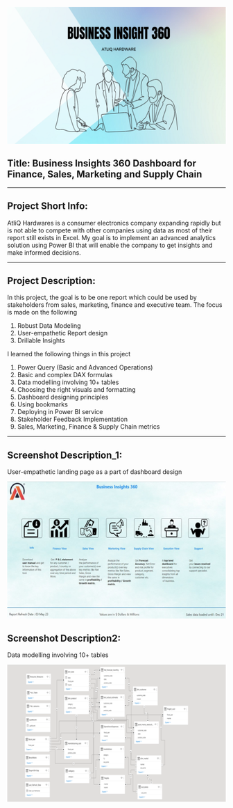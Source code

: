 ![Overall Report.gif](https://github.com/simranjeetn/Business-Insights-360-Dashboard/blob/main/bi%20360%20_Thumbnail_updated.png)

## Title: Business Insights 360 Dashboard for Finance, Sales, Marketing and Supply Chain

************************
## Project Short Info: 

AtliQ Hardwares is a consumer electronics company expanding rapidly but is not able to compete with other companies using data as most of their report still exists in Excel. My goal is to implement an advanced analytics solution using Power BI that will enable the company to get insights and make informed decisions.

**************************

## Project Description: 

In this project, the goal is to be one report which could be used by stakeholders from sales, marketing, finance and executive team. The focus is made on the following

1. Robust Data Modeling
2. User-empathetic Report design
3. Drillable Insights

I learned the following things in this project

1. Power Query (Basic and Advanced Operations) 
2. Basic and complex DAX formulas
3. Data modelling involving 10+ tables
4. Choosing the right visuals and formatting
5. Dashboard designing principles
6. Using bookmarks
7. Deploying in Power BI service
8. Stakeholder Feedback Implementation
9. Sales, Marketing, Finance & Supply Chain metrics

**************************

## Screenshot Description_1:

User-empathetic landing page as a part of dashboard design

![Overall Report.gif](https://github.com/simranjeetn/Business-Insights-360-Dashboard/blob/main/Project_Screenshot1_updated.jpg)


## Screenshot Description2:

Data modelling involving 10+ tables

![Overall Report.gif](https://github.com/simranjeetn/Business-Insights-360-Dashboard/blob/main/Project_Screenshot2_updated.png)

